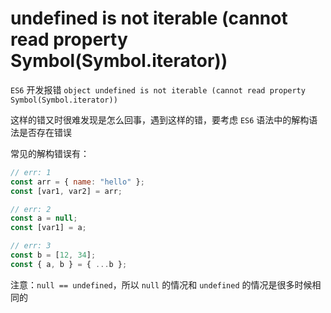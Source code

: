 <!--
 * @Date: 2021-09-03 19:40:25
 * @LastEditors: felix
 * @LastEditTime: 2021-09-03 19:46:08
-->

# undefined is not iterable (cannot read property Symbol(Symbol.iterator))

`ES6` 开发报错 `object undefined is not iterable (cannot read property Symbol(Symbol.iterator))`

这样的错又时很难发现是怎么回事，遇到这样的错，要考虑 `ES6` 语法中的解构语法是否存在错误

常见的解构错误有：

```js
// err: 1
const arr = { name: "hello" };
const [var1, var2] = arr;

// err: 2
const a = null;
const [var1] = a;

// err: 3
const b = [12, 34];
const { a, b } = { ...b };
```

注意：`null == undefined`，所以 `null` 的情况和 `undefined` 的情况是很多时候相同的

